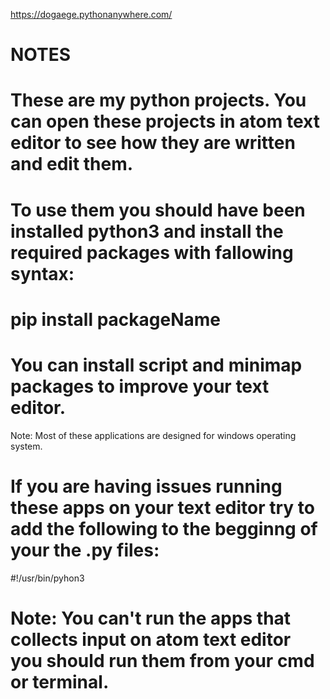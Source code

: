 https://dogaege.pythonanywhere.com/

# NOTES
# These are my python projects. You can open these projects in atom text editor to see how they are written and edit them.
# To use them you should have been installed python3 and install the required packages with fallowing syntax:
# pip install packageName
# You can install script and minimap packages to improve your text editor.
  
Note: Most of these applications are designed for windows operating system.

# If you are having issues running these apps on your text editor try to add the following to the begginng of your the .py files:
#!/usr/bin/pyhon3

# Note: You can't run the apps that collects input on atom text editor you should run them from your cmd or terminal.
